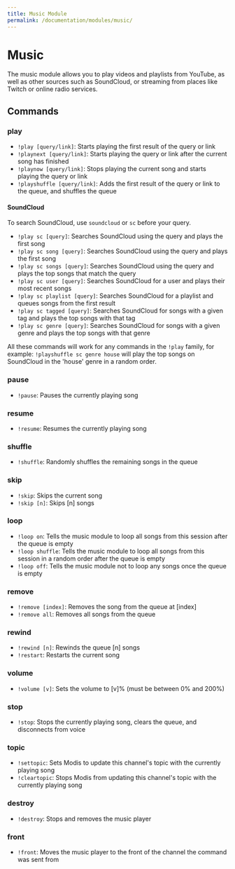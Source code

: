 ```yaml
---
title: Music Module
permalink: /documentation/modules/music/
---
```

# Music

The music module allows you to play videos and playlists from YouTube, as well as other sources such as SoundCloud, or streaming from places like Twitch or online radio services.

## Commands

### play

- `!play [query/link]`: Starts playing the first result of the query or link
- `!playnext [query/link]`: Starts playing the query or link after the current song has finished
- `!playnow [query/link]`: Stops playing the current song and starts playing the query or link
- `!playshuffle [query/link]`: Adds the first result of the query or link to the queue, and shuffles the queue

#### SoundCloud

To search SoundCloud, use `soundcloud` or `sc` before your query.

- `!play sc [query]`: Searches SoundCloud using the query and plays the first song
- `!play sc song [query]`: Searches SoundCloud using the query and plays the first song
- `!play sc songs [query]`: Searches SoundCloud using the query and plays the top songs that match the query
- `!play sc user [query]`: Searches SoundCloud for a user and plays their most recent songs
- `!play sc playlist [query]`: Searches SoundCloud for a playlist and queues songs from the first result
- `!play sc tagged [query]`: Searches SoundCloud for songs with a given tag and plays the top songs with that tag
- `!play sc genre [query]`: Searches SoundCloud for songs with a given genre and plays the top songs with that genre

All these commands will work for any commands in the `!play` family, for example: `!playshuffle sc genre house` will play the top songs on SoundCloud in the 'house' genre in a random order.

### pause

- `!pause`: Pauses the currently playing song

### resume

- `!resume`: Resumes the currently playing song

### shuffle

- `!shuffle`: Randomly shuffles the remaining songs in the queue

### skip

- `!skip`: Skips the current song
- `!skip [n]`: Skips [n] songs

### loop

- `!loop on`: Tells the music module to loop all songs from this session after the queue is empty
- `!loop shuffle`: Tells the music module to loop all songs from this session in a random order after the queue is empty
- `!loop off`: Tells the music module not to loop any songs once the queue is empty

### remove

- `!remove [index]`: Removes the song from the queue at [index]
- `!remove all`: Removes all songs from the queue

### rewind

- `!rewind [n]`: Rewinds the queue [n] songs
- `!restart`: Restarts the current song

### volume

- `!volume [v]`: Sets the volume to [v]% (must be between 0% and 200%)

### stop

- `!stop`: Stops the currently playing song, clears the queue, and disconnects from voice

### topic

- `!settopic`: Sets Modis to update this channel's topic with the currently playing song
- `!cleartopic`: Stops Modis from updating this channel's topic with the currently playing song

### destroy

- `!destroy`: Stops and removes the music player

### front

- `!front`: Moves the music player to the front of the channel the command was sent from
